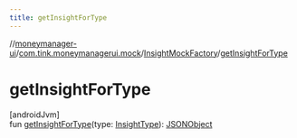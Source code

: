 ```yaml
---
title: getInsightForType
---
```

//[moneymanager-ui](../../../index.html)/[com.tink.moneymanagerui.mock](../index.html)/[InsightMockFactory](index.html)/[getInsightForType](get-insight-for-type.html)



# getInsightForType



[androidJvm]\
fun [getInsightForType](get-insight-for-type.html)(type: [InsightType](../../com.tink.model.insights/-insight-type/index.html)): [JSONObject](https://developer.android.com/reference/kotlin/org/json/JSONObject.html)




